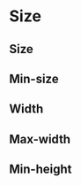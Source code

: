 <script setup>
import TokensTable from '../../src/components/tokens/TokensTable.vue';
import tokens from 'design-tokens/dist/index.json';
</script>

# Size

## Size

<TokensTable
	:tokens="tokens.size"
	token-demo="SizeDemo"
/>

## Min-size

<TokensTable
	:tokens="tokens['min-size']"
	token-demo="SizeDemo"
/>

## Width

<TokensTable
	:tokens="tokens.width"
	token-demo="SizeDemo"
	css-property="width"
/>

## Max-width

<TokensTable
	:tokens="tokens['max-width']"
	token-demo="SizeDemo"
	css-property="width"
/>

## Min-height

<TokensTable
	:tokens="tokens['min-height']"
	token-demo="SizeDemo"
	css-property="height"
/>
